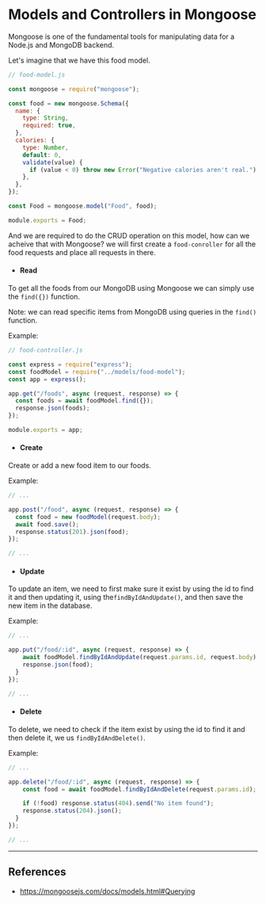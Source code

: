 # Models and Controllers in Mongoose

Mongoose is one of the fundamental tools for manipulating data for a Node.js and MongoDB backend.

Let's imagine that we have this food model.

```js
// food-model.js

const mongoose = require("mongoose");

const food = new mongoose.Schema({
  name: {
    type: String,
    required: true,
  },
  calories: {
    type: Number,
    default: 0,
    validate(value) {
      if (value < 0) throw new Error("Negative calories aren't real.");
    },
  },
});

const Food = mongoose.model("Food", food);

module.exports = Food;
```

And we are required to do the CRUD operation on this model, how can we acheive that with Mongoose?
we will first create a `food-conroller` for all the food requests and place all requests in there.

- #### Read

To get all the foods from our MongoDB using Mongoose we can simply use the `find({})` function.

Note: we can read specific items from MongoDB using queries in the `find()` function.

Example:

```js
// food-controller.js

const express = require("express");
const foodModel = require("../models/food-model");
const app = express();

app.get("/foods", async (request, response) => {
  const foods = await foodModel.find({});
  response.json(foods);
});

module.exports = app;
```

- #### Create

Create or add a new food item to our foods.

Example:

```js
// ...

app.post("/food", async (request, response) => {
  const food = new foodModel(request.body);
  await food.save();
  response.status(201).json(food);
});

// ...
```

- #### Update

To update an item, we need to first make sure it exist by using the id to find it and then updating it, using the`findByIdAndUpdate()`, and then save the new item in the database.

Example:

```js
// ...

app.put("/food/:id", async (request, response) => {
    await foodModel.findByIdAndUpdate(request.params.id, request.body);
    response.json(food);
  }
});

// ...
```

- #### Delete

To delete, we need to check if the item exist by using the id to find it and then delete it, we us `findByIdAndDelete()`.

Example:

```js
// ...

app.delete("/food/:id", async (request, response) => {
    const food = await foodModel.findByIdAndDelete(request.params.id);

    if (!food) response.status(404).send("No item found");
    response.status(204).json();
  }
});

// ...
```

---

## References

- https://mongoosejs.com/docs/models.html#Querying
